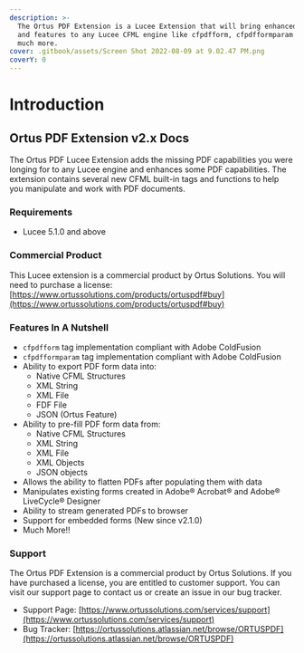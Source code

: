 ```yaml
---
description: >-
  The Ortus PDF Extension is a Lucee Extension that will bring enhanced PDF tags
  and features to any Lucee CFML engine like cfpdfform, cfpdfformparam tags and
  much more.
cover: .gitbook/assets/Screen Shot 2022-08-09 at 9.02.47 PM.png
coverY: 0
---
```


# Introduction

## Ortus PDF Extension v2.x Docs

The Ortus PDF Lucee Extension adds the missing PDF capabilities you were longing for to any Lucee engine and enhances some PDF capabilities. The extension contains several new CFML built-in tags and functions to help you manipulate and work with PDF documents.

### Requirements

* Lucee 5.1.0 and above

### Commercial Product

This Lucee extension is a commercial product by Ortus Solutions. You will need to purchase a license: [https://www.ortussolutions.com/products/ortuspdf#buy](https://www.ortussolutions.com/products/ortuspdf#buy)

### Features In A Nutshell

* `cfpdfform` tag implementation compliant with Adobe ColdFusion
* `cfpdfformparam` tag implementation compliant with Adobe ColdFusion
* Ability to export PDF form data into:
  * Native CFML Structures
  * XML String
  * XML File
  * FDF File
  * JSON (Ortus Feature)
* Ability to pre-fill PDF form data from:
  * Native CFML Structures
  * XML String
  * XML File
  * XML Objects
  * JSON objects
* Allows the ability to flatten PDFs after populating them with data
* Manipulates existing forms created in Adobe® Acrobat® and Adobe® LiveCycle® Designer
* Ability to stream generated PDFs to browser
* Support for embedded forms (New since v2.1.0)
* Much More!!

### Support

The Ortus PDF Extension is a commercial product by Ortus Solutions. If you have purchased a license, you are entitled to customer support. You can visit our support page to contact us or create an issue in our bug tracker.

* Support Page: [https://www.ortussolutions.com/services/support](https://www.ortussolutions.com/services/support)
* Bug Tracker: [https://ortussolutions.atlassian.net/browse/ORTUSPDF](https://ortussolutions.atlassian.net/browse/ORTUSPDF)
